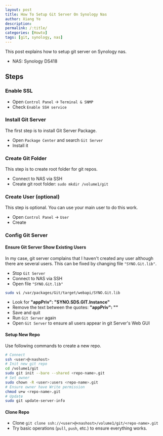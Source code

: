 ```yaml
---
layout: post
title: How To Setup Git Server On Synology Nas
author: Xiang Ye
description:
permalink: /:title/
categories: [Howto]
tags: [git, synology, nas]
---
```


This post explains how to setup git server on Synology nas.

- NAS: Synology DS418

## Steps ##

### Enable SSL ###

- Open `Control Panel` -> `Terminal & SNMP`
- Check `Enable SSH service`

### Install Git Server ###

The first step is to install Git Server Package.

- Open `Package Center` and search `Git Server`
- Install it

### Create Git Folder ###

This step is to create root folder for git repos.

- Connect to NAS via SSH
- Create git root folder: `sudo mkdir /volume1/git`

### Create User (optional) ###

This step is optional. You can use your main user to do this work.

- Open `Control Panel` -> `User`
- Create

### Config Git Server ###

#### Ensure Git Server Show Existing Users ####

In my case, git server complains that I haven't created any user although there are several users. This can be fixed by changing file `"SYNO.Git.lib"`.

- Stop `Git Server`
- Connect to NAS via SSH
- Open file `"SYNO.Git.lib"`

```bash
sudo vi /var/packages/Git/target/webapi/SYNO.Git.lib
```

- Look for **"appPriv": "SYNO.SDS.GIT.Instance"**
- Remove the text between the quotes: **"appPriv": ""**
- Save and quit
- Run `Git Server` again
- Open `Git Server` to ensure all users appear in git Server's Web GUI

#### Setup New Repo ####

Use following commands to create a new repo.

```bash
# Connect
ssh <user>@<nashost>
# Init new git repo
cd /volume1/git
sudo git init --bare --shared <repo-name>.git
# Set owner
sudo chown -R <user>:users <repo-name>.git
# Ensure owner have Write permission
chmod u+w <repo-name>.git
# Update
sudo git update-server-info
```

#### Clone Repo ####

- Clone `git clone ssh://<user>@<nashost>/volume1/git/<repo-name>.git`
- Try basic operations (`pull`, `push`, etc.) to ensure everything works.
